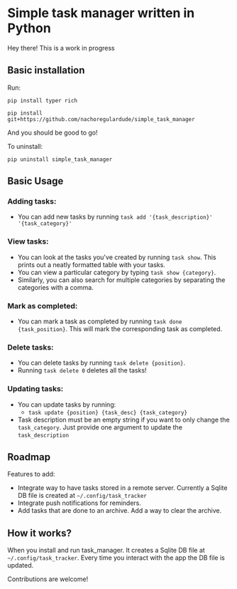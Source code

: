 # Simple task manager written in Python

Hey there!
This is a work in progress

## Basic installation
Run:

`pip install typer rich`

`pip install git+https://github.com/nachoregulardude/simple_task_manager`

And you should be good to go!

To uninstall:

`pip uninstall simple_task_manager`


## Basic Usage
### Adding tasks:
- You can add new tasks by running `task add '{task_description}' '{task_category}'`

###  View tasks:
- You can look at the tasks you've created by running `task show`. This prints out a neatly formatted table with your tasks.
- You can view a particular category by typing `task show {category}`.
- Similarly, you can also search for multiple categories by separating the categories with a comma.

### Mark as completed:
- You can mark a task as completed by running `task done {task_position}`. This will mark the corresponding task as completed.

### Delete tasks:
- You can delete tasks by running `task delete {position}`.  
- Running `task delete 0` deletes all the tasks!

### Updating tasks:
- You can update tasks by running:
	-  `task update {position} {task_desc} {task_category}` 
- Task description must be an empty string if you want to only change the `task_category`. Just provide one argument to update the `task_description`



## Roadmap
Features to add:
- Integrate way to have tasks stored in a remote server. Currently a Sqlite DB file is created at `~/.config/task_tracker`
- Integrate push notifications for reminders.
- Add tasks that are done to an archive. Add a way to clear the archive.

## How it works?

When you install and run task_manager. It creates a Sqlite DB file at `~/.config/task_tracker`. Every time you interact with the app the DB file is updated.

Contributions are welcome!
